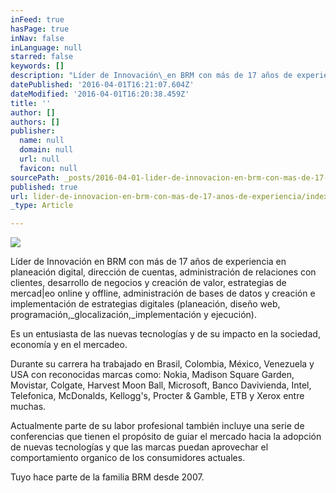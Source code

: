 ```yaml
---
inFeed: true
hasPage: true
inNav: false
inLanguage: null
starred: false
keywords: []
description: "Líder de Innovación\_en BRM con más de 17 años de experiencia en planeación digital, dirección de cuentas, administración de relaciones con clientes, desarrollo de negocios y creación de valor, estrategias de mercad|eo online y offline, administración de bases de datos y creación e implementación de estrategias digitales (planeación, diseño web, programación,glocalización,implementación\_ y ejecución)."
datePublished: '2016-04-01T16:21:07.604Z'
dateModified: '2016-04-01T16:20:38.459Z'
title: ''
author: []
authors: []
publisher:
  name: null
  domain: null
  url: null
  favicon: null
sourcePath: _posts/2016-04-01-lider-de-innovacion-en-brm-con-mas-de-17-anos-de-experiencia.md
published: true
url: lider-de-innovacion-en-brm-con-mas-de-17-anos-de-experiencia/index.html
_type: Article

---
```

![](https://the-grid-user-content.s3-us-west-2.amazonaws.com/d6f6ccf3-73ee-4a1a-8921-89bd5822688f.jpg)

Líder de Innovación en BRM con más de 17 años de experiencia en planeación digital, dirección de cuentas, administración de relaciones con clientes, desarrollo de negocios y creación de valor, estrategias de mercad|eo online y offline, administración de bases de datos y creación e implementación de estrategias digitales (planeación, diseño web, programación,_glocalización,_implementación  y ejecución).

Es un entusiasta de las nuevas tecnologías y de su impacto en la sociedad, economía y en el mercadeo.

Durante su carrera ha trabajado en Brasil, Colombia, México, Venezuela y USA con reconocidas marcas como: Nokia, Madison Square Garden, Movistar, Colgate,  Harvest  Moon Ball, Microsoft, Banco Davivienda, Intel, Telefonica, McDonalds, Kellogg's, Procter & Gamble, ETB y Xerox entre muchas.

Actualmente parte de su labor profesional también incluye una serie de conferencias que tienen el propósito de guiar el mercado hacia la adopción de nuevas tecnologías y que las marcas puedan aprovechar el comportamiento organico de los consumidores actuales.

Tuyo hace parte de la familia BRM desde 2007\.